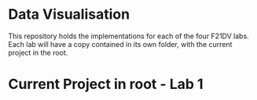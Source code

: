# Data Visualisation

This repository holds the implementations for each of the four F21DV labs.
Each lab will have a copy contained in its own folder, with the current project in the root.

# Current Project in root - Lab 1
